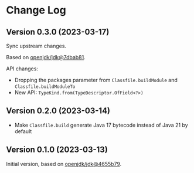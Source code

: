 # Change Log

## Version 0.3.0 (2023-03-17)

Sync upstream changes.

Based on [openjdk/jdk@7dbab81](https://github.com/openjdk/jdk/commit/7dbab81d3c06efb1225c4d57ad3eb4960fcf5cc6).

API changes:

* Dropping the packages parameter from `Classfile.buildModule` and `Classfile.buildModuleTo`
* New API: `TypeKind.from(TypeDescriptor.OfField<?>)`

## Version 0.2.0 (2023-03-14)

* Make `Classfile.build` generate Java 17 bytecode instead of Java 21 by default

## Version 0.1.0 (2023-03-13)

Initial version, based on [openjdk/jdk@4655b79](https://github.com/openjdk/jdk/commit/4655b790d0b39b4ddabde78d7b3eed196b1152ed).
